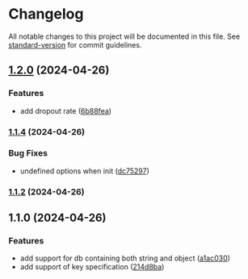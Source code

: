 # Changelog

All notable changes to this project will be documented in this file. See [standard-version](https://github.com/conventional-changelog/standard-version) for commit guidelines.

## [1.2.0](https://github.com/momingse/fzearch/compare/v1.1.4...v1.2.0) (2024-04-26)


### Features

* add dropout rate ([6b88fea](https://github.com/momingse/fzearch/commit/6b88fea69b1f4301911cae84cd5bf6a182475dec))

### [1.1.4](https://github.com/momingse/fzearch/compare/v1.1.2...v1.1.4) (2024-04-26)


### Bug Fixes

* undefined options when init ([dc75297](https://github.com/momingse/fzearch/commit/dc752970452c6da9c6610455c23326b75ef3a375))

### [1.1.2](https://github.com/momingse/fzearch/compare/v1.1.0...v1.1.2) (2024-04-26)

## 1.1.0 (2024-04-26)


### Features

* add support for db containing both string and object ([a1ac030](https://github.com/momingse/fzearch/commit/a1ac030bd0d9e504793ce04ac3c3caef2f37900e))
* add support of key specification ([214d8ba](https://github.com/momingse/fzearch/commit/214d8ba9a612f9e4811c484f757ed7c43191780c))
